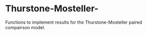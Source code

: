 # Thurstone-Mosteller-
Functions to implement results for the Thurstone-Mosteller paired compairson model.
